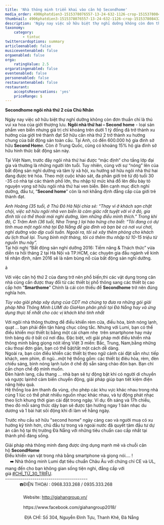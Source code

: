 ```yaml
---
title: 'Nhà thông minh triển khai vào căn hộ Secondhome'
media_order: 4906phatdien3-1515378076557-13-24-632-1126-crop-1515378084325.jpg
thumbnail: 4906phatdien3-1515378076557-13-24-632-1126-crop-1515378084325.jpg
description: 'Ngày nay việc sở hữu biệt thự nghỉ dưỡng không còn đơn thuần chỉ là thú vui xa hoa của giới thượng lưu. Ngôi nhà thứ hai – Second home - loại sản phẩm ven biển nhưng giá trị chỉ khoảng trên dưới 1 tỷ đồng đã trở thành xu hướng của giới trẻ thành đạt Sở hữu căn nhà thứ 2 trở thành xu hướng chung của bất động sản toàn cầu. Tại Anh, có đến 600.000 hộ gia đình sở hữu Second Home. Còn ở Trung Quốc, cũng có khoảng 15% hộ gia đình sở hữu hình thức bất động sản này.'
taxonomy:
    category:
        - tintuc
twittercardoptions: summary
articleenabled: false
musiceventenabled: false
orgaenabled: false
orga:
    ratingValue: 2.5
orgaratingenabled: false
eventenabled: false
personenabled: false
restaurantenabled: false
restaurant:
    acceptsReservations: 'yes'
    priceRange: $
---
```


<p><strong>Secondhome ng&ocirc;i nh&agrave; thứ 2 của Chủ Nh&acirc;n</strong></p>
<p>Ng&agrave;y nay việc sở hữu biệt thự nghỉ dưỡng kh&ocirc;ng c&ograve;n đơn thuần chỉ l&agrave; th&uacute; vui xa hoa của giới thượng lưu.&nbsp;<strong>Ng&ocirc;i nh&agrave; thứ hai &ndash; Second home</strong>&nbsp;- loại sản phẩm ven biển nhưng gi&aacute; trị chỉ khoảng tr&ecirc;n dưới 1 tỷ đồng đ&atilde; trở th&agrave;nh xu hướng của giới trẻ th&agrave;nh đạt Sở hữu căn nh&agrave; thứ 2 trở th&agrave;nh xu hướng chung của bất động sản to&agrave;n cầu. Tại Anh, c&oacute; đến 600.000 hộ gia đ&igrave;nh sở hữu&nbsp;<strong>Second Hom</strong>e. C&ograve;n ở Trung Quốc, cũng c&oacute; khoảng 15% hộ gia đ&igrave;nh sở hữu h&igrave;nh thức bất động sản n&agrave;y.</p>
<p>Tại Việt Nam, trước đ&acirc;y ng&ocirc;i nh&agrave; thứ hai được &ldquo;mặc định&rdquo; cho tầng lớp đại gia v&agrave; thường l&agrave; những người lớn tuổi. Tuy nhi&ecirc;n, c&ugrave;ng với sự &ldquo;n&oacute;ng&rdquo; l&ecirc;n của bất động sản nghỉ dưỡng v&agrave; t&acirc;m l&yacute; x&atilde; hội, xu hướng sở hữu ng&ocirc;i nh&agrave; thứ hai đang được trẻ h&oacute;a. Theo một cuộc khảo s&aacute;t, đa phần giới trẻ từ độ tuổi 30 -35 c&oacute; nh&agrave; tại c&aacute;c th&agrave;nh phố lớn, thu nhập từ mức kh&aacute; đổ l&ecirc;n đều b&agrave;y tỏ nguyện vọng sở hữu ng&ocirc;i nh&agrave; thứ hai ven biển. B&ecirc;n cạnh mục đ&iacute;ch nghỉ dưỡng, đầu tư, &ldquo;<strong>Second home</strong>&rdquo; c&ograve;n l&agrave; nơi khẳng định đẳng cấp của giới trẻ th&agrave;nh đạt.</p>
<p><em>Anh Ho&agrave;ng (35 tuổi, ở Thủ Đ&ocirc; H&agrave; Nội chia sẻ: &ldquo;Thay v&igrave; ở kh&aacute;ch sạn chật chội, việc sở hữu ng&ocirc;i nh&agrave; ven biển l&agrave; cảm gi&aacute;c rất tuyệt vời v&igrave; ở đ&oacute;, gia đ&igrave;nh t&ocirc;i c&oacute; thể thoải m&aacute;i nghỉ dưỡng, l&agrave;m những điều m&igrave;nh th&iacute;ch.&rdquo; Trong khi đ&oacute;, C Tr&acirc;m Anh (36 tuổi, Nha Trang ) lại h&agrave;o hứng cho biết: &ldquo;T&ocirc;i đang c&oacute; dự t&iacute;nh mua một ng&ocirc;i nh&agrave; tại Đ&agrave; Nẵng đề gia đ&igrave;nh v&agrave; bạn b&egrave; c&oacute; nơi vui chơi, nghỉ dưỡng v&agrave;o dịp cuối tuần. Ngo&agrave;i ra, t&ocirc;i sẽ x&acirc;y th&ecirc;m ph&ograve;ng cho kh&aacute;ch du lịch thu&ecirc; lại. Trung b&igrave;nh một th&aacute;ng, t&ocirc;i c&oacute; th&ecirc;m thu nhập từ 10-15 triệu từ nguồn thu n&agrave;y&rdquo;.</em><br />Tại hội nghị &ldquo;Bất động sản nghỉ dưỡng 2016: Tiềm năng &amp; Th&aacute;ch thức&rdquo; vừa diễn ra hồi th&aacute;ng 2 tại H&agrave; Nội v&agrave; TP.HCM, c&aacute;c chuy&ecirc;n gia đầu ng&agrave;nh về kinh tế nhận định, năm 2016 sẽ l&agrave; năm b&ugrave;ng nổ của bất động sản nghỉ dưỡng.</p>
<p><img src="/newv1/tin-tuc/nha-thong-minh-trien-khai-vao-can-ho-secondhome/4906phatdien3-1515378076557-13-24-632-1126-crop-1515378084325.jpg" alt="" />ả&nbsp;</p>
<p>Với việc căn hộ thứ 2 của đang trở n&ecirc;n phổ biến,th&igrave; c&aacute;c vật dụng trong căn nh&agrave; cũng cần được thay đổi từ c&aacute;c thiết bị phổ th&ocirc;ng sang c&aacute;c thiết bị cao cấp hơn "<strong>Smarthome</strong>" Ch&iacute;nh l&agrave; c&aacute;i c&ograve;n thiếu để&nbsp;<strong>Secondhome</strong>&nbsp;trở n&ecirc;n đ&uacute;ng nghĩa hơn.</p>
<p><em>T&ugrave;y v&agrave;o giải ph&aacute;p x&acirc;y dựng của CDT m&agrave; ch&uacute;ng ta đưa ra những g&oacute;i giải ph&aacute;p Nh&agrave; Th&ocirc;ng Minh LUMI do GiaHan ph&acirc;n phối tại Đ&agrave; Nẵng hay v&agrave; ứng dụng thực tế nhất cho c&aacute;c vị kh&aacute;ch kh&oacute; t&iacute;nh nhất</em></p>
<p>Với ng&ocirc;i nh&agrave; th&ocirc;ng thường để điều khiển r&egrave;m cửa, điều h&ograve;a, b&igrave;nh n&oacute;ng lạnh, quạt ... bạn phải đến tận h&agrave;ng chục c&ocirc;ng tắc. Nhưng với Lumi, bạn c&oacute; thể điều khiển mọi thiết bị bằng một c&aacute;i chạm nhẹ&nbsp; tr&ecirc;n smartphone hay m&aacute;y t&iacute;nh bảng d&ugrave; ở bất cứ nơi đ&acirc;u. Đặc biệt, với giải ph&aacute;p mới điều khiển nh&agrave; th&ocirc;ng minh bằng giọng n&oacute;it iếng Việt 3 miền: Bắc, Trung, Nam,bằng những c&acirc;u thoại đơn giản, bạn c&oacute; thể bật/tắt một c&aacute;ch dễ d&agrave;ng.<br />Ngo&agrave;i ra, bạn c&ograve;n điều khiển c&aacute;c thiết bị theo ngữ cảnh c&agrave;i đặt sẵn như: tiếp kh&aacute;ch, xem phim, đi ngủ&hellip;một hệ thống gồm: c&aacute;c thiết bị đi&ecirc;u h&ograve;a, r&egrave;m, đ&egrave;n chiếu s&aacute;ng, b&igrave;nh n&oacute;ng lạnh lu&ocirc;n ở chế độ sẵn s&agrave;ng ch&agrave;o đ&oacute;n bạn. Bạn chỉ cần chọn chế độ m&igrave;nh muốn.<br />Đ&egrave;n h&agrave;nh lang, cầu thang ... nh&agrave; bạn sẽ tự động bật khi c&oacute; người di chuyển v&agrave; ngược lạinhờ cảm biến chuyển động, giải ph&aacute;p gi&uacute;p bạn tiết kiệm điện năng hiệu quả.<br />Hệ thống loa &acirc;m thanh đa v&ugrave;ng, cho ph&eacute;p c&aacute;c khu vực kh&aacute;c nhau trong nh&agrave; c&ugrave;ng 1 l&uacute;c c&oacute; thể ph&aacute;t nhiều nguồn nhạc kh&aacute;c nhau, v&agrave; tự động ph&aacute;t nhạc theo lịch khung thời gian c&agrave;i đặt trong ng&agrave;y. V&iacute; dụ: 6h s&aacute;ng v&agrave; 17h chiều,&nbsp; theo đ&oacute; mỗi s&aacute;ng thức dậy bạn sẽ được tận hưởng ngay 1 bản nhạc du dương v&agrave; 1 b&agrave;i h&aacute;t s&ocirc;i động khi đi l&agrave;m về hằng ng&agrave;y.</p>
<p>Trước nhu cầu sở hữu "second home" ng&agrave;y c&agrave;ng cao v&agrave; người mua c&oacute; xu hướng kỹ t&iacute;nh hơn, chủ đầu tư trong v&agrave; ngo&agrave;i nước đ&atilde; quyết t&acirc;m đầu tư dự &aacute;n căn hộ tại thị trường Đ&agrave; Nẵng với những ti&ecirc;u chuẩn cao cấp nhất tại th&agrave;nh phố đ&aacute;ng sống.</p>
<p>Giải ph&aacute;p nh&agrave; th&ocirc;ng minh đang được ứng dụng mạnh mẽ v&agrave; chuỗi căn hộ&nbsp;<strong>SecondHome</strong><br />Điều khiển vạn vật trong nh&agrave; bằng smartphone v&agrave; giọng n&oacute;i.... !<br /><span class="_5mfr _47e3"><img class="img" src="https://static.xx.fbcdn.net/images/emoji.php/v9/f9e/1/16/27a1.png" alt="" width="16" height="16" /><span class="_7oe">➡️</span></span>&nbsp;Nh&agrave; th&ocirc;ng minh Lumi đạt ti&ecirc;u chuẩn Ch&acirc;u &Acirc;u với chứng chỉ CE v&agrave; UL, mang đến cho bạn kh&ocirc;ng gian sống tiện nghi, đẳng cấp với gi&aacute;&nbsp;<a class="_58cn" href="https://www.facebook.com/hashtag/ch%E1%BB%89_t%E1%BB%AB_30_tri%E1%BB%87u?source=feed_text&amp;__xts__%5B0%5D=68.ARA6z9vO4yLU62TKnIm16_1yV5yR3TpwVx3IKFe3oZ4J0_6kKaf2gcZ_W0yt4VhtYG5chh5bo_wSxQSGZl_cMzu9laDg_4CLculdWNrETfefQNdJ3Tt8V9VjwyJzQld3XQqeTRBFpIAJKJ4l8p5H3A90Nk03j0VfKx_mazT0nMuRMY01jP7U6g&amp;__tn__=%2ANK-R" data-ft="{&quot;type&quot;:104,&quot;tn&quot;:&quot;*N&quot;}"><span class="_5afx"><span class="_58cl _5afz">#</span><span class="_58cm">CHỈ_TỪ_30_TRIỆU</span></span></a>.<br />------------------------------------------<br /><span class="_5mfr _47e3"><span class="_7oe">&nbsp; &nbsp; &nbsp; &nbsp; &nbsp; &nbsp; ☎️</span></span>ĐIỆN THOẠI : 0968.333.268 / 0935.333.268<span class="text_exposed_show"><br /><br /><span class="_5mfr _47e3">&nbsp; &nbsp; &nbsp; &nbsp; &nbsp; &nbsp;<img class="img" src="https://static.xx.fbcdn.net/images/emoji.php/v9/f8f/1/16/2734.png" alt="" width="16" height="16" /></span>Website:&nbsp;<a href="http://giahangroup.vn/" target="_blank" rel="noopener nofollow" data-ft="{&quot;tn&quot;:&quot;-U&quot;}" data-lynx-mode="async" data-lynx-uri="https://l.facebook.com/l.php?u=http%3A%2F%2Fgiahangroup.vn%2F&amp;h=AT3zYXuNTUxbIve9fs33KKKJKCBJUFBh4jz3Py6w9FXSttHFB5R-NAeXnjQ-OlO5qpTzgSJlVU-5YabYuUrK3cb7OGkwGuK-DHNXKlvzNfWUwByRlOvUg9suSEQGJ2RaP4JeAsiHO0QCtpEXAC7RgmJeRmoHquHDO4yj4N_htcxo5RqiAwjuOwlfupD7Y-_Qt2w-3NbO2rQ_FYonQOoIQQ0UXEppdtcbpTTKPvtLhftChBzy2cR0gy_8m00Y-oD54qSJ3iP7Hk272IoU1B5XpSqupjoZSIgihJcamZu1UaHqCtHUYnldFvZGmO9GL5ambTiICaEHhZQeTpcQlE8h0kN527VPgVIVvuDHC7EHmLad0iylSqqrECeeY0YsYSiSbpeLEbh9PU8aKKho25RT">http://giahangroup.vn/</a></span></p>
<p>&nbsp; &nbsp; &nbsp; &nbsp; &nbsp; &nbsp;<img class="img" src="https://static.xx.fbcdn.net/images/emoji.php/v9/f8f/1/16/2734.png" alt="" width="16" height="16" />https://www.facebook.com/giahangroup2018/</p>
<p><span class="text_exposed_show"><span class="_5mfr _47e3">&nbsp; &nbsp; &nbsp; &nbsp; &nbsp; &nbsp;<img class="img" src="https://static.xx.fbcdn.net/images/emoji.php/v9/f8f/1/16/2734.png" alt="" width="16" height="16" /></span>&nbsp;ĐỊA CHỈ: Số 304, Nguyễn Đ&igrave;nh Tựu, Thanh Kh&ecirc;, Đ&agrave; Nẵng</span></p>